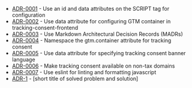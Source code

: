 

<!-- adrlog -->

* [ADR-0001](0001-use-id-and-data-attributes-for-configuration.md) - Use an id and data attributes on the SCRIPT tag for configuration
* [ADR-0002](0002-use-data-attribute-for-gtm-container.md) - Use data attribute for configuring GTM container in tracking-consent-frontend
* [ADR-0003](0003-use-markdown-architectural-decision-records.md) - Use Markdown Architectural Decision Records (MADRs)
* [ADR-0004](0004-namespace-the-gtm-container-attribute-for-tracking-consent.md) - Namespace the gtm.container attribute for tracking consent
* [ADR-0005](0005-use-data-attribute-for-language.md) - Use data attribute for specifying tracking consent banner language
* [ADR-0006](0006-make-tracking-consent-available-on-non-tax-domains.md) - Make tracking consent available on non-tax domains
* [ADR-0007](0007-use-eslint-for-linting-and-formatting.md) - Use eslint for linting and formatting javascript
* [ADR-1](template.md) - [short title of solved problem and solution]

<!-- adrlogstop -->
